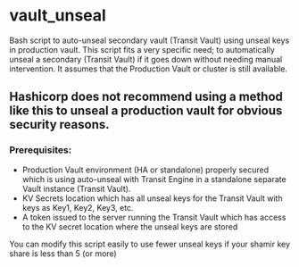 # vault_unseal
Bash script to auto-unseal secondary vault (Transit Vault) using unseal keys in production vault.
This script fits a very specific need; to automatically unseal a secondary (Transit Vault) if it goes down without needing manual intervention.  It assumes that the Production Vault or cluster is still available.
## Hashicorp does not recommend using a method like this to unseal a production vault for obvious security reasons.
### Prerequisites:
  - Production Vault environment (HA or standalone) properly secured which is using auto-unseal with Transit Engine in a standalone separate Vault instance (Transit Vault). 
  - KV Secrets location which has all unseal keys for the Transit Vault with keys as Key1, Key2, Key3, etc.
  - A token issued to the server running the Transit Vault which has access to the KV secret location where the unseal keys are stored

You can modify this script easily to use fewer unseal keys if your shamir key share is less than 5 (or more)
